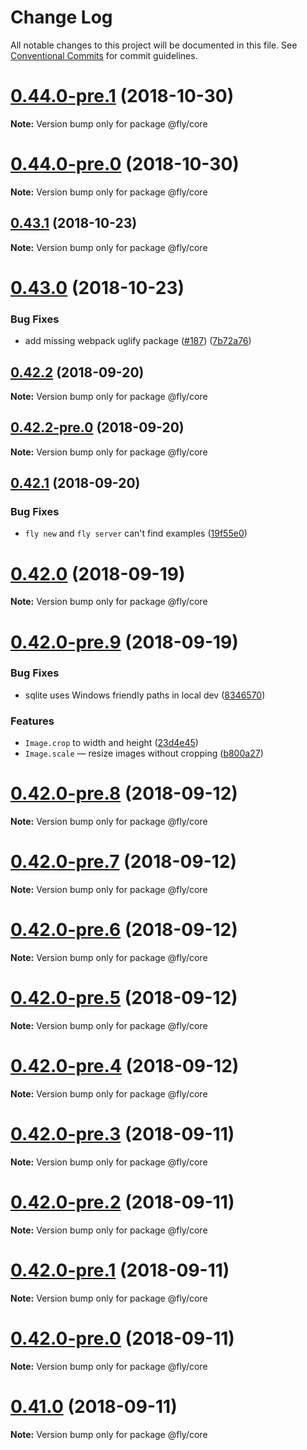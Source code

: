 # Change Log

All notable changes to this project will be documented in this file.
See [Conventional Commits](https://conventionalcommits.org) for commit guidelines.

<a name="0.44.0-pre.1"></a>
# [0.44.0-pre.1](https://github.com/superfly/fly/compare/v0.44.0-pre.0...v0.44.0-pre.1) (2018-10-30)

**Note:** Version bump only for package @fly/core





<a name="0.44.0-pre.0"></a>
# [0.44.0-pre.0](https://github.com/superfly/fly/compare/v0.43.1...v0.44.0-pre.0) (2018-10-30)

**Note:** Version bump only for package @fly/core





<a name="0.43.1"></a>
## [0.43.1](https://github.com/superfly/fly/compare/v0.43.0...v0.43.1) (2018-10-23)

**Note:** Version bump only for package @fly/core





<a name="0.43.0"></a>
# [0.43.0](https://github.com/superfly/fly/compare/v0.42.2...v0.43.0) (2018-10-23)


### Bug Fixes

* add missing webpack uglify package ([#187](https://github.com/superfly/fly/issues/187)) ([7b72a76](https://github.com/superfly/fly/commit/7b72a76))





<a name="0.42.2"></a>
## [0.42.2](https://github.com/superfly/fly/compare/v0.42.2-pre.0...v0.42.2) (2018-09-20)

**Note:** Version bump only for package @fly/core





<a name="0.42.2-pre.0"></a>
## [0.42.2-pre.0](https://github.com/superfly/fly/compare/v0.42.1...v0.42.2-pre.0) (2018-09-20)

**Note:** Version bump only for package @fly/core





<a name="0.42.1"></a>
## [0.42.1](https://github.com/superfly/fly/compare/v0.42.0...v0.42.1) (2018-09-20)


### Bug Fixes

* `fly new` and `fly server` can't find examples ([19f55e0](https://github.com/superfly/fly/commit/19f55e0))





<a name="0.42.0"></a>
# [0.42.0](https://github.com/superfly/fly/compare/v0.42.0-pre.9...v0.42.0) (2018-09-19)

**Note:** Version bump only for package @fly/core





<a name="0.42.0-pre.9"></a>
# [0.42.0-pre.9](https://github.com/superfly/fly/compare/v0.41.0...v0.42.0-pre.9) (2018-09-19)


### Bug Fixes

* sqlite uses Windows friendly paths in local dev ([8346570](https://github.com/superfly/fly/commit/8346570))


### Features

* `Image.crop` to width and height ([23d4e45](https://github.com/superfly/fly/commit/23d4e45))
* `Image.scale` — resize images without cropping ([b800a27](https://github.com/superfly/fly/commit/b800a27))





<a name="0.42.0-pre.8"></a>
# [0.42.0-pre.8](https://github.com/superfly/fly/compare/v0.42.0-pre.7...v0.42.0-pre.8) (2018-09-12)

**Note:** Version bump only for package @fly/core





<a name="0.42.0-pre.7"></a>
# [0.42.0-pre.7](https://github.com/superfly/fly/compare/v0.42.0-pre.6...v0.42.0-pre.7) (2018-09-12)

**Note:** Version bump only for package @fly/core





<a name="0.42.0-pre.6"></a>
# [0.42.0-pre.6](https://github.com/superfly/fly/compare/v0.42.0-pre.5...v0.42.0-pre.6) (2018-09-12)

**Note:** Version bump only for package @fly/core





<a name="0.42.0-pre.5"></a>
# [0.42.0-pre.5](https://github.com/superfly/fly/compare/v0.42.0-pre.4...v0.42.0-pre.5) (2018-09-12)

**Note:** Version bump only for package @fly/core





<a name="0.42.0-pre.4"></a>
# [0.42.0-pre.4](https://github.com/superfly/fly/compare/v0.42.0-pre.3...v0.42.0-pre.4) (2018-09-12)

**Note:** Version bump only for package @fly/core





<a name="0.42.0-pre.3"></a>
# [0.42.0-pre.3](https://github.com/superfly/fly/compare/v0.42.0-pre.2...v0.42.0-pre.3) (2018-09-11)

**Note:** Version bump only for package @fly/core





<a name="0.42.0-pre.2"></a>
# [0.42.0-pre.2](https://github.com/superfly/fly/compare/v0.42.0-pre.1...v0.42.0-pre.2) (2018-09-11)

**Note:** Version bump only for package @fly/core





<a name="0.42.0-pre.1"></a>
# [0.42.0-pre.1](https://github.com/superfly/fly/compare/v0.42.0-pre.0...v0.42.0-pre.1) (2018-09-11)

**Note:** Version bump only for package @fly/core





<a name="0.42.0-pre.0"></a>
# [0.42.0-pre.0](https://github.com/superfly/fly/compare/v0.41.0...v0.42.0-pre.0) (2018-09-11)

**Note:** Version bump only for package @fly/core





<a name="0.41.0"></a>
# [0.41.0](https://github.com/superfly/fly/compare/v0.40.1-alpha.0...v0.41.0) (2018-09-11)

**Note:** Version bump only for package @fly/core
